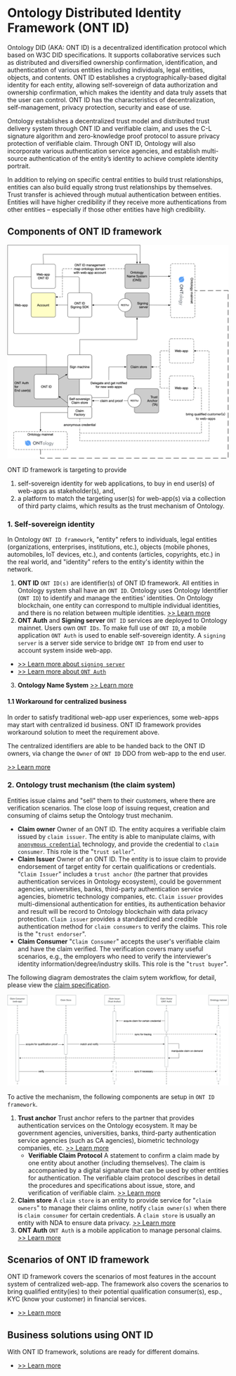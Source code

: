 # Ontology Distributed Identity Framework (ONT ID)

Ontology DID (AKA: ONT ID) is a decentralized identification protocol which based on W3C DID specifications. It supports collaborative services such as distributed and diversified ownership confirmation, identification, and authentication of various entities including individuals, legal entities, objects, and contents. ONT ID establishes a cryptographically-based digital identity for each entity, allowing self-sovereign of data authorization and ownership confirmation, which makes the identity and data truly assets that the user can control. ONT ID has the characteristics of decentralization, self-management, privacy protection, security and ease of use.

Ontology establishes a decentralized trust model and distributed trust delivery system through ONT ID and verifiable claim, and uses the C-L signature algorithm and zero-knowledge proof protocol to assure privacy protection of verifiable claim. Through ONT ID, Ontology will also incorporate various authentication service agencies, and establish multi-source authentication of the entity’s identity to achieve complete identity portrait.

In addition to relying on specific central entities to build trust relationships, entities can also build equally strong trust relationships by themselves. Trust transfer is achieved through mutual authentication between entities. Entities will have higher credibility if they receive more authentications from other entities – especially if those other entities have high credibility.

## Components of ONT ID framework

![img-overall](../res/img-overall.png)

ONT ID framework is targeting to provide 
1. self-sovereign identity for web applications, to buy in end user(s) of web-apps as stakeholder(s), and,
2. a platform to match the targeting user(s) for web-app(s) via a collection of third party claims, which results as the trust mechanism of Ontology.

### 1. Self-sovereign identity

In Ontology `ONT ID framework`, "entity" refers to individuals, legal entities (organizations, enterprises, institutions, etc.), objects (mobile phones, automobiles, IoT devices, etc.), and contents (articles, copyrights, etc.) in the real world, and "identity" refers to the entity's identity within the network. 

1. **ONT ID** `ONT ID(s)` are identifier(s) of ONT ID framework. All entities in Ontology system shall have an `ONT ID`. Ontology uses Ontology Identifier (`ONT ID`) to identify and manage the entities' identities. On Ontology blockchain, one entity can correspond to multiple individual identities, and there is no relation between multiple identities. [>> Learn more](./spec/ontid.md)
2. **ONT Auth** and **Signing server** `ONT ID` services are deployed to Ontology mainnet. Users own `ONT IDs`. To make full use of `ONT ID`, a mobile application `ONT Auth` is used to enable self-sovereign identity. A `signing server` is a server side service to bridge `ONT ID` from end user to account system inside web-app. 
  - [>> Learn more about `signing server`](./signing-server/README.md)
  - [>> Learn more about `ONT Auth`](./ont-auth/guide/README.md)
3. **Ontology Name System** [>> Learn more](./ons/README.md)

#### 1.1 Workaround for centralized business

In order to satisfy traditional web-app user experiences, some web-apps may start with centralized id business. ONT ID framework provides workaround solution to meet the requirement above.

The centralized identifiers are able to be handed back to the ONT ID owners, via change the  `Owner` of `ONT ID` DDO from web-app to the end user.

[>> Learn more](./signing-server/centralized-id.md)

### 2. Ontology trust mechanism (the claim system)

Entities issue claims and "sell" them to their customers, where there are verification scenarios. The close loop of issuing request, creation and consuming of claims setup the Ontology trust mechanim.

- **Claim owner** Owner of an ONT ID. The entity acquires a verifiable claim issued by `claim issuer`. The entity is able to manipulate claims, with [`anonymous credential`](./claim-store/anonymous-credential.md) technology, and provide the credential to `claim consumer`. This role is the "`trust seller`".
- **Claim Issuer** Owner of an ONT ID. The entity is to issue claim to provide endorsement of target entity for certain qualifications or credentials. "`Claim Issuer`" includes a `trust anchor` (the partner that provides authentication services in Ontology ecosystem), could be government agencies, universities, banks, third-party authentication service agencies, biometric technology companies, etc. `Claim issuer` provides multi-dimensional authentication for entities, its authentication behavior and result will be record to Ontology blockchain with data privacy protection. `Claim issuer` provides a standardized and credible authentication method for `claim consumers` to verify the claims. This role is the "`trust endorser`".
- **Claim Consumer** "`Claim Consumer`" accepts the user's verifiable claim and have the claim verified. The verification covers many useful scenarios, e.g., the employers who need to verify the interviewer's identity information/degree/industry skills. This role is the "`trust buyer`".

The following diagram demostrates the claim sytem workflow, for detail, please view the [claim specification](./spec/claim.md).

![img-claim-system](../res/img-claim-system.png)

To active the mechanism, the following components are setup in `ONT ID framework`.

1. **Trust anchor** Trust anchor refers to the partner that provides authentication services on the Ontology ecosystem. It may be government agencies, universities, banks, third-party authentication service agencies (such as CA agencies), biometric technology companies, etc. [>> Learn more](./turst-anchor/README.md)
   - **Verifiable Claim Protocol** A statement to confirm a claim made by one entity about another (including themselves). The claim is accompanied by a digital signature that can be used by other entities for authentication. The verifiable claim protocol describes in detail the procedures and specifications about issue, store, and verification of verifiable claim. [>> Learn more](./spec/claim.md)
2. **Claim store** A `claim store` is an entity to provide service for "`claim owners`" to manage their claims online, notify `claim owner(s)` when there is `claim consumer` for certain credentials. A `claim store` is usually an entity with NDA to ensure data privacy. [>> Learn more](./claim-store/README.md)
3. **ONT Auth** `ONT Auth` is a mobile application to manage personal claims. [>> Learn more](./ont-auth/guide/README.md)

## Scenarios of ONT ID framework

ONT ID framework covers the scenarios of most features in the account system of centralized web-app. The framework also covers the scenarios to bring qualified entity(ies) to their potential qualification consumer(s), esp., KYC (know your customer) in financial services.

- [>> Learn more](../business/scenarios/README.md)

## Business solutions using ONT ID

With ONT ID framework, solutions are ready for different domains.

- [>> Learn more](../business/solutions/README.md)